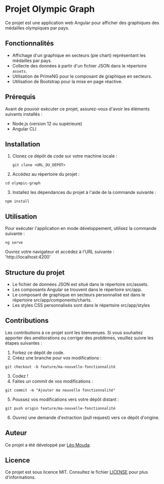 # Projet Olympic Graph

Ce projet est une application web Angular pour afficher des graphiques des médailles olympiques par pays.

## Fonctionnalités

- Affichage d'un graphique en secteurs (pie chart) représentant les médailles par pays.
- Collecte des données à partir d'un fichier JSON dans le répertoire `assets`.
- Utilisation de PrimeNG pour le composant de graphique en secteurs.
- Utilisation de Bootstrap pour la mise en page réactive.

## Prérequis

Avant de pouvoir exécuter ce projet, assurez-vous d'avoir les éléments suivants installés :

- Node.js (version 12 ou supérieure)
- Angular CLI

## Installation

1. Clonez ce dépôt de code sur votre machine locale :
   ```shell
   git clone <URL_DU_DÉPÔT>
   ```
2. Accédez au répertoire du projet :
  ```shell
  cd olympic-graph
  ```
3. Installez les dépendances du projet à l'aide de la commande suivante :
  ```shell
  npm install
  ```

## Utilisation

Pour exécuter l'application en mode développement, utilisez la commande suivante :
  ```shell
  ng serve
  ```

Ouvrez votre navigateur et accédez à l'URL suivante : 'http://localhost:4200'

## Structure du projet

- Le fichier de données JSON est situé dans le répertoire src/assets.
- Les composants Angular se trouvent dans le répertoire src/app.
- Le composant de graphique en secteurs personnalisé est dans le répertoire src/app/components/charts.
- Les styles CSS personnalisés sont dans le répertoire src/app/styles

## Contributions

Les contributions à ce projet sont les bienvenues. Si vous souhaitez apporter des améliorations ou corriger des problèmes, veuillez suivre les étapes suivantes :

1. Forkez ce dépôt de code.
2. Créez une branche pour vos modifications :
  ```shell
  git checkout -b feature/ma-nouvelle-fonctionnalité
  ```
3. Codez !
4. Faites un commit de vos modifications :
  ```shell
  git commit -m "Ajouter ma nouvelle fonctionnalité"
  ```
5. Poussez vos modifications vers votre dépôt distant :
  ```shell
  git push origin feature/ma-nouvelle-fonctionnalité
  ```
6. Ouvrez une demande d'extraction (pull request) vers ce dépôt d'origine.

## Auteur

Ce projet a été développé par [Léo Mouda](https://github.com/SamouraiDuWeb).

## Licence

Ce projet est sous licence MIT. Consultez le fichier [LICENSE](LICENSE) pour plus d'informations.

